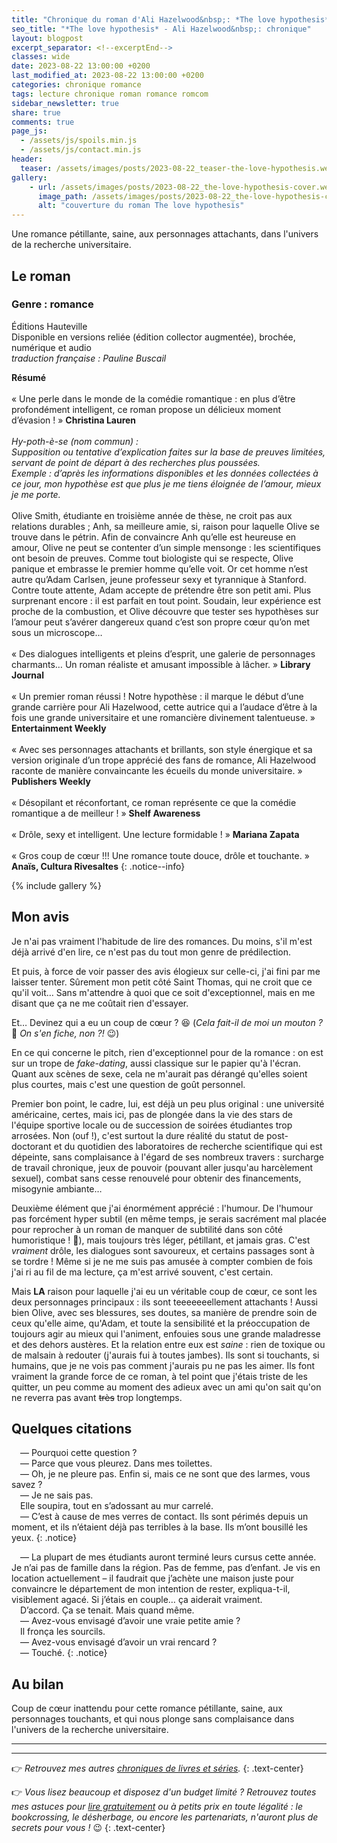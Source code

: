 ```yaml
---
title: "Chronique du roman d'Ali Hazelwood&nbsp;: *The love hypothesis*"
seo_title: "*The love hypothesis* - Ali Hazelwood&nbsp;: chronique"
layout: blogpost
excerpt_separator: <!--excerptEnd-->
classes: wide
date: 2023-08-22 13:00:00 +0200
last_modified_at: 2023-08-22 13:00:00 +0200
categories: chronique romance
tags: lecture chronique roman romance romcom
sidebar_newsletter: true
share: true
comments: true
page_js:
  - /assets/js/spoils.min.js
  - /assets/js/contact.min.js
header:
  teaser: /assets/images/posts/2023-08-22_teaser-the-love-hypothesis.webp
gallery:
    - url: /assets/images/posts/2023-08-22_the-love-hypothesis-cover.webp
      image_path: /assets/images/posts/2023-08-22_the-love-hypothesis-cover.webp
      alt: "couverture du roman The love hypothesis"
---
```


Une romance pétillante, saine, aux personnages attachants, dans l'univers de la recherche universitaire.
<!--excerptEnd-->

<span class="fa fa-star rating_checked"></span>
<span class="fa fa-star rating_checked"></span>
<span class="fa fa-star rating_checked"></span>
<span class="fa fa-star rating_checked"></span>
<span class="fa fa-star rating_checked"></span>

## Le roman

### Genre&nbsp;: romance

Éditions Hauteville<br />
Disponible en versions reliée (édition collector augmentée), brochée, numérique et audio<br />
*traduction française&nbsp;: Pauline Buscail*


**Résumé**<br /><br />
&laquo;&nbsp;Une perle dans le monde de la comédie romantique&nbsp;: en plus d’être profondément intelligent, ce roman propose un délicieux moment d’évasion&nbsp;!&nbsp;&raquo; **Christina Lauren**<br/><br />
*Hy-poth-è-se (nom commun)&nbsp;:<br />
Supposition ou tentative d’explication faites sur la base de preuves limitées, servant de point de départ à des recherches plus poussées.<br />
Exemple&nbsp;: d’après les informations disponibles et les données collectées à ce jour, mon hypothèse est que plus je me tiens éloignée de l’amour, mieux je me porte.*<br /><br />
Olive Smith, étudiante en troisième année de thèse, ne croit pas aux relations durables&nbsp;; Anh, sa meilleure amie, si, raison pour laquelle Olive se trouve dans le pétrin. Afin de convaincre Anh qu’elle est heureuse en amour, Olive ne peut se contenter d’un simple mensonge&nbsp;: les scientifiques ont besoin de preuves. Comme tout biologiste qui se respecte, Olive panique et embrasse le premier homme qu’elle voit. Or cet homme n’est autre qu’Adam Carlsen, jeune professeur sexy et tyrannique à Stanford. Contre toute attente, Adam accepte de prétendre être son petit ami. Plus surprenant encore&nbsp;: il est parfait en tout point. Soudain, leur expérience est proche de la combustion, et Olive découvre que tester ses hypothèses sur l’amour peut s’avérer dangereux quand c’est son propre cœur qu’on met sous un microscope&hellip;<br /><br />
&laquo;&nbsp;Des dialogues intelligents et pleins d’esprit, une galerie de personnages charmants… Un roman réaliste et amusant impossible à lâcher.&nbsp;&raquo; **Library Journal**<br /><br />
&laquo;&nbsp;Un premier roman réussi&nbsp;! Notre hypothèse&nbsp;: il marque le début d’une grande carrière pour Ali Hazelwood, cette autrice qui a l’audace d’être à la fois une grande universitaire et une romancière divinement talentueuse.&nbsp;&raquo; **Entertainment Weekly**<br /><br />
&laquo;&nbsp;Avec ses personnages attachants et brillants, son style énergique et sa version originale d’un trope apprécié des fans de romance, Ali Hazelwood raconte de manière convaincante les écueils du monde universitaire.&nbsp;&raquo; **Publishers Weekly**<br /><br />
&laquo;&nbsp;Désopilant et réconfortant, ce roman représente ce que la comédie romantique a de meilleur&nbsp;!&nbsp;&raquo; **Shelf Awareness**<br /><br />
&laquo;&nbsp;Drôle, sexy et intelligent. Une lecture formidable&nbsp;!&nbsp;&raquo; **Mariana Zapata**<br /><br />
&laquo;&nbsp;Gros coup de c&oelig;ur&nbsp;!!! Une romance toute douce, drôle et touchante.&nbsp;&raquo; **Anaïs, Cultura Rivesaltes**
{: .notice--info}

{% include gallery %}



## Mon avis

Je n'ai pas vraiment l'habitude de lire des romances. Du moins, s'il m'est déjà arrivé d'en lire, ce n'est pas du tout mon genre de prédilection.

Et puis, à force de voir passer des avis élogieux sur celle-ci, j'ai fini par me laisser tenter. Sûrement mon petit côté Saint Thomas, qui ne croit que ce qu'il voit&hellip; Sans m'attendre à quoi que ce soit d'exceptionnel, mais en me disant que ça ne me coûtait rien d'essayer.

Et&hellip; Devinez qui a eu un coup de c&oelig;ur&nbsp;? 😆 (*Cela fait-il de moi un mouton&nbsp;?* 🐑 *On s'en fiche, non&nbsp;?!* 😉)

En ce qui concerne le pitch, rien d'exceptionnel pour de la romance&nbsp;: on est sur un trope de *fake-dating*, aussi classique sur le papier qu'à l'écran. Quant aux scènes de sexe, cela ne m'aurait pas dérangé qu'elles soient plus courtes, mais c'est une question de goût personnel.

Premier bon point, le cadre, lui, est déjà un peu plus original&nbsp;: une université américaine, certes, mais ici, pas de plongée dans la vie des stars de l'équipe sportive locale ou de succession de soirées étudiantes trop arrosées. Non (ouf&nbsp;!), c'est surtout la dure réalité du statut de post-doctorant et du quotidien des laboratoires de recherche scientifique qui est dépeinte, sans complaisance à l'égard de ses nombreux travers&nbsp;: surcharge de travail chronique, jeux de pouvoir (pouvant aller jusqu'au harcèlement sexuel), combat sans cesse renouvelé pour obtenir des financements, misogynie ambiante&hellip;

Deuxième élément que j'ai énormément apprécié&nbsp;: l'humour. De l'humour pas forcément hyper subtil (en même temps, je serais sacrément mal placée pour reprocher à un roman de manquer de subtilité dans son côté humoristique&nbsp;! 🤣), mais toujours très léger, pétillant, et jamais gras. C'est *vraiment* drôle, les dialogues sont savoureux, et certains passages sont à se tordre&nbsp;! Même si je ne me suis pas amusée à compter combien de fois j'ai ri au fil de ma lecture, ça m'est arrivé souvent, c'est certain.

Mais **LA** raison pour laquelle j'ai eu un véritable coup de c&oelig;ur, ce sont les deux personnages principaux&nbsp;: ils sont teeeeeeellement attachants&nbsp;! Aussi bien Olive, avec ses blessures, ses doutes, sa manière de prendre soin de ceux qu'elle aime, qu'Adam, et toute la sensibilité et la préoccupation de toujours agir au mieux qui l'animent, enfouies sous une grande maladresse et des dehors austères. Et la relation entre eux est *saine*&nbsp;: rien de toxique ou de malsain à redouter (j'aurais fui à toutes jambes). Ils sont si touchants, si humains, que je ne vois pas comment j'aurais pu ne pas les aimer. Ils font vraiment la grande force de ce roman, à tel point que j'étais triste de les quitter, un peu comme au moment des adieux avec un ami qu'on sait qu'on ne reverra pas avant ~~très~~ trop longtemps.


## Quelques citations

<span style="margin-left: 1em;"></span>—&nbsp;Pourquoi cette question&nbsp;?<br />
<span style="margin-left: 1em;"></span>—&nbsp;Parce que vous pleurez. Dans mes toilettes.<br />
<span style="margin-left: 1em;"></span>—&nbsp;Oh, je ne pleure pas. Enfin si, mais ce ne sont que des larmes, vous savez&nbsp;?<br />
<span style="margin-left: 1em;"></span>—&nbsp;Je ne sais pas.<br />
<span style="margin-left: 1em;"></span>Elle soupira, tout en s’adossant au mur carrelé.<br />
<span style="margin-left: 1em;"></span>—&nbsp;C’est à cause de mes verres de contact. Ils sont périmés depuis un moment, et ils n’étaient déjà pas terribles à la base. Ils m’ont bousillé les yeux.
{: .notice}

<span style="margin-left: 1em;"></span>—&nbsp;La plupart de mes étudiants auront terminé leurs cursus cette année. Je n’ai pas de famille dans la région. Pas de femme, pas d’enfant. Je vis en location actuellement – il faudrait que j’achète une maison juste pour convaincre le département de mon intention de rester, expliqua-t-il, visiblement agacé. Si j’étais en couple&hellip; ça aiderait vraiment.<br />
<span style="margin-left: 1em;"></span>D’accord. Ça se tenait. Mais quand même.<br />
<span style="margin-left: 1em;"></span>—&nbsp;Avez-vous envisagé d’avoir une vraie petite amie&nbsp;?<br />
<span style="margin-left: 1em;"></span>Il fronça les sourcils.<br />
<span style="margin-left: 1em;"></span>—&nbsp;Avez-vous envisagé d’avoir un vrai rencard&nbsp;?<br />
<span style="margin-left: 1em;"></span>—&nbsp;Touché.
{: .notice}



## Au bilan

Coup de c&oelig;ur inattendu pour cette romance pétillante, saine, aux personnages touchants, et qui nous plonge sans complaisance dans l'univers de la recherche universitaire.


---
---
👉 *Retrouvez mes autres [chroniques de livres et séries](/blog/tags#chronique).*
{: .text-center}

👉 *Vous lisez beaucoup et disposez d'un budget limité&nbsp;? Retrouvez toutes mes astuces pour [lire gratuitement](/lecture/2022/08/22/lire-gratuitement.html) ou à petits prix en toute légalité&nbsp;: le bookcrossing, le désherbage, ou encore les partenariats, n'auront plus de secrets pour vous&nbsp;!* 😉
{: .text-center}